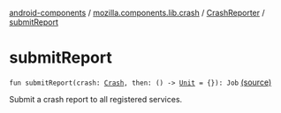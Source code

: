 [android-components](../../index.md) / [mozilla.components.lib.crash](../index.md) / [CrashReporter](index.md) / [submitReport](./submit-report.md)

# submitReport

`fun submitReport(crash: `[`Crash`](../-crash/index.md)`, then: () -> `[`Unit`](https://kotlinlang.org/api/latest/jvm/stdlib/kotlin/-unit/index.html)` = {}): Job` [(source)](https://github.com/mozilla-mobile/android-components/blob/master/components/lib/crash/src/main/java/mozilla/components/lib/crash/CrashReporter.kt#L98)

Submit a crash report to all registered services.

